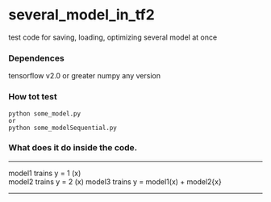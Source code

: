
# several_model_in_tf2
test code for saving, loading, optimizing several model at once

### Dependences
tensorflow v2.0 or greater
numpy any version

### How tot test
```
python some_model.py
or
python some_modelSequential.py
```
### What does it do inside the code.
-----------

model1 trains y = 1 (x)  
model2 trains y = 2 (x)
model3 trains y = model1(x) + model2{x}

-----------
